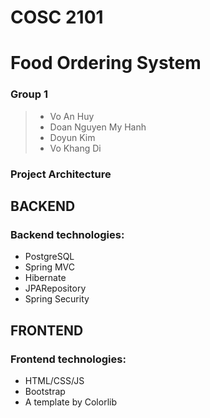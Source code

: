 # COSC 2101
# Food Ordering System

### Group 1
> * Vo An Huy
> * Doan Nguyen My Hanh
> * Doyun Kim
> * Vo Khang Di

### Project Architecture
## BACKEND
### Backend technologies:
* PostgreSQL
* Spring MVC
* Hibernate
* JPARepository
* Spring Security

##  FRONTEND
### Frontend technologies:
* HTML/CSS/JS
* Bootstrap
* A template by Colorlib
